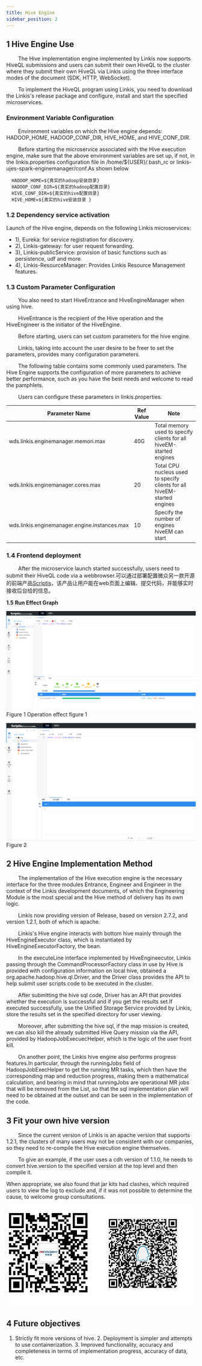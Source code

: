 ```yaml
---
title: Hive Engine
sidebar_position: 2
---
```

## 1 Hive Engine Use
&nbsp;&nbsp;&nbsp;&nbsp;&nbsp;&nbsp;&nbsp;&nbsp;The Hive implementation engine implemented by Linkis now supports HiveQL submissions and users can submit their own HiveQL to the cluster where they submit their own HiveQL via Linkis using the three interface modes of the document (SDK, HTTP, WebSocket).

&nbsp;&nbsp;&nbsp;&nbsp;&nbsp;&nbsp;&nbsp;&nbsp;To implement the HiveQL program using Linkis, you need to download the Linkis's release package and configure, install and start the specified microservices.

### Environment Variable Configuration

&nbsp;&nbsp;&nbsp;&nbsp;&nbsp;&nbsp;&nbsp;&nbsp;Environment variables on which the Hive engine depends: HADOOP_HOME, HADOOP_CONF_DIR, HIVE_HOME, and HIVE_CONF_DIR.

&nbsp;&nbsp;&nbsp;&nbsp;&nbsp;&nbsp;&nbsp;&nbsp;Before starting the microservice associated with the Hive execution engine, make sure that the above environment variables are set up, if not, in the linkis.properties configuration file in /home/${USER}/.bash_rc or linkis-ujes-spark-enginemanager/conf.As shown below

```properties
  HADOOP_HOME=${真实的hadoop安装目录}
  HADOOP_CONF_DIR=${真实的hadoop配置目录}
  HIVE_CONF_DIR=${真实的hive配置目录}
  HIVE_HOME=${真实的hive安装目录 }
```

### 1.2 Dependency service activation

Launch of the Hive engine, depends on the following Linkis microservices:

- 1), Eureka: for service registration for discovery.
- 2), Linkis-gateway: for user request forwarding.
- 3), Linkis-publicService: provision of basic functions such as persistence, udf and more.
- 4), Linkis-ResourceManager: Provides Linkis Resource Management features.

### 1.3 Custom Parameter Configuration

&nbsp;&nbsp;&nbsp;&nbsp;&nbsp;&nbsp;&nbsp;&nbsp;You also need to start HiveEntrance and HiveEngineManager when using hive.

&nbsp;&nbsp;&nbsp;&nbsp;&nbsp;&nbsp;&nbsp;&nbsp;HiveEntrance is the recipient of the Hive operation and the HiveEngineer is the initiator of the HiveEngine.

&nbsp;&nbsp;&nbsp;&nbsp;&nbsp;&nbsp;&nbsp;&nbsp;Before starting, users can set custom parameters for the hive engine.

&nbsp;&nbsp;&nbsp;&nbsp;&nbsp;&nbsp;&nbsp;&nbsp;Linkis, taking into account the user desire to be freer to set the parameters, provides many configuration parameters.

&nbsp;&nbsp;&nbsp;&nbsp;&nbsp;&nbsp;&nbsp;&nbsp;The following table contains some commonly used parameters. The Hive Engine supports the configuration of more parameters to achieve better performance, such as you have the best needs and welcome to read the pamphlets.

&nbsp;&nbsp;&nbsp;&nbsp;&nbsp;&nbsp;&nbsp;&nbsp;Users can configure these parameters in linkis.properties.

| Parameter Name                                | Ref Value | Note                                                                     |
| --------------------------------------------- | --------- | ------------------------------------------------------------------------ |
| wds.linkis.enginemanager.memori.max           | 40G       | Total memory used to specify clients for all hiveEM-started engines      |
| wds.linkis.enginemanager.cores.max            | 20        | Total CPU nucleus used to specify clients for all hiveEM-started engines |
| wds.linkis.enginemanager.engine.instances.max | 10        | Specify the number of engines hiveEM can start                           |

### 1.4 Frontend deployment

&nbsp;&nbsp;&nbsp;&nbsp;&nbsp;&nbsp;&nbsp;&nbsp;After the microservice launch started successfully, users need to submit their HiveQL code via a webbrowser.可以通过部署配置微众另一款开源的前端产品[Scriptis](https://github.com/WeBankFinTech/Scriptis/blob/master/docs/zh_CN/ch1/%E5%89%8D%E5%8F%B0%E9%83%A8%E7%BD%B2%E6%96%87%E6%A1%A3.md)，该产品让用户能在web页面上编辑、提交代码，并能够实时接收后台给的信息。

**1.5 Run Effect Graph**

![Hive Run Effect Graph 1](../images/ch6/hive_run1.png)<br/> Figure 1 Operation effect figure 1

![Hive Run Effect Chart 2](../images/ch6/hive_run2.png)<br/> Figure 2

## 2 Hive Engine Implementation Method

&nbsp;&nbsp;&nbsp;&nbsp;&nbsp;&nbsp;&nbsp;&nbsp;The implementation of the Hive execution engine is the necessary interface for the three modules Entrance, Engineer and Engineer in the context of the Linkis development documents, of which the Engineering Module is the most special and the Hive method of delivery has its own logic.

&nbsp;&nbsp;&nbsp;&nbsp;&nbsp;&nbsp;&nbsp;&nbsp;Linkis now providing version of Release, based on version 2.7.2, and version 1.2.1, both of which is apache.

&nbsp;&nbsp;&nbsp;&nbsp;&nbsp;&nbsp;&nbsp;&nbsp;Linkis's Hive engine interacts with bottom hive mainly through the HiveEngineExecutor class, which is instantiated by HiveEngineExecutorFactory, the bean.

&nbsp;&nbsp;&nbsp;&nbsp;&nbsp;&nbsp;&nbsp;&nbsp;In the executeLine interface implemented by HiveEngineecutor, Linkis passing through the CommandProcessorFactory class in use by Hive is provided with configuration information on local hive, obtained a org.apache.hadoop.hive.ql.Driver, and the Driver class provides the API to help submit user scripts code to be executed in the cluster.

&nbsp;&nbsp;&nbsp;&nbsp;&nbsp;&nbsp;&nbsp;&nbsp;After submitting the hive sql code, Driver has an API that provides whether the execution is successful and if you get the results set.If executed successfully, use the Unified Storage Service provided by Linkis, store the results set in the specified directory for user viewing.

&nbsp;&nbsp;&nbsp;&nbsp;&nbsp;&nbsp;&nbsp;&nbsp;Moreover, after submitting the hive sql, if the map mission is created, we can also kill the already submitted Hive Query mission via the API, provided by HadoopJobExecuecHelper, which is the logic of the user front kill.<br/>

&nbsp;&nbsp;&nbsp;&nbsp;&nbsp;&nbsp;&nbsp;&nbsp;On another point, the Linkis hive engine also performs progress features.In particular, through the runningJobs field of HadoopJobExecHelper to get the running MR tasks, which then have the corresponding map and reduction progress, making them a mathematical calculation, and bearing in mind that runningJobs are operational MR jobs that will be removed from the List, so that the sql implementation plan will need to be obtained at the outset and can be seen in the implementation of the code.

## 3 Fit your own hive version
&nbsp;&nbsp;&nbsp;&nbsp;&nbsp;&nbsp;&nbsp;&nbsp;Since the current version of Linkis is an apache version that supports 1.2.1, the clusters of many users may not be consistent with our companies, so they need to re-compile the Hive execution engine themselves.

&nbsp;&nbsp;&nbsp;&nbsp;&nbsp;&nbsp;&nbsp;&nbsp;To give an example, if the user uses a cdh version of 1.1.0, he needs to convert hive.version to the specified version at the top level and then compile it.

When appropriate, we also found that jar kits had clashes, which required users to view the log to exclude and, if it was not possible to determine the cause, to welcome group consultations.

![Microletter & QQ Group](../images/ch6/group.png)<br/>

## 4 Future objectives

1. Strictly fit more versions of hive. 2. Deployment is simpler and attempts to use containerization. 3. Improved functionality, accuracy and completeness in terms of implementation progress, accuracy of data, etc.
